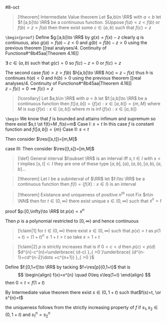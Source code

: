 #8-oct

> [!theorem] Intermediate Value theorem
> Let $a,b\in \RR$ with $a<b$ let $f:[a,b]\to \RR$ be a continuous function. SUppose 
> $f(a)<z<f(b)$ or $f(b)>z>f(a)$
> then there exist some $c\in(a,b)$ such that $f(c)=z$ 

`\begin{proof}`
Define $g:[a,b]\to \RR$ by
$g(x)=f(x)-z$
clearly $q$ is continuous, also $g(a)=f(a)-z<0$ and $g(b)=f(b)-z>0$
using the previous theorem [[real analyses/4. Continuity of Functions#^8b45aa|Theorem 4.16]] 

$\exists \ c\in(a,b)$ such that $g(c)=0$
so $f(c)-z=0$ or $f(c)=z$

The second case $f(a)>z>f(b)$
$h[a,b]\to \RR$ 
$h(x)=z-f(x)$
thus $h$ is continues $h(a)<0$ and $h(b)>0$
using the previous theorem [[real analyses/4. Continuity of Functions#^8b45aa|Theorem 4.16]]  
$z-f(c)=0\implies f(c)=z$

> [!corollary] 
> Let $a,b\in \RR$ with $a<b$ let $f:[a,b]\to \RR$ be a continuous function then
> $f\left( \left[ a,b \right] \right)=\left\{ f(x):x \in[a,b] \right\}=\left\{ m,M \right\}$ 
> where  $M$  is $\sup\{f(x):x \in[a,b]\}$
> where  $m$  is $\inf\{f(x):x \in[a,b]\}$

`\begin`
We know that  $f$  is bounded and attains infimum and supremum 
so there exist $s,t \st f(t)=M ,f(s)=m$
Case I: $s=t$ 
In this case  $f$  is constant function and $f([a,b])=\left\{ m \right\}$
Case II: $s<t$ 

Then consider $\res{[s,t]}=[m,M]$ 

case III:
Then consider $\res{[t,s]}=[m,M]$ 

>[!def] General interval
$I\subset \RR$ is an interval iff $s,t\in I$ with $s<t$ implies $[s,t]\subset I$ 
they are one of these type $[a,b],\left\{ a \right\},(a,b),[a,b),(a,b]$...

> [!theorem] 
> Let I be a subinterval of $\RR$ let $f:I\to \RR$ be a continuous function then 
> $f(I)=\left\{ f(X):x \in I \right\}$ is an interval 


> [!theorem] Existance  and uniqueness of positive $n^{th}$  root
>  Fix $n\in \NN$ then for $t\in(0,\infty)$ there exist unique $s \in(0,\infty)$ such that $s^{n}=t$ 

proof
$p:[0,\infty)\to \RR$ bt $p(x)=x^{n}$

Then   $p$  is a polynomial restricted to $[0,\infty)$ and hence continuous 

> [!claim|1] 
> for $t\in(0,\infty)$ there exist $x \in(0,\infty)$ such that $p(x)>t$ 
> as $p(1+t)=(1+t)^{n}\geq1+t>t$ so take $x=1+t$

> [!claim|2] 
>  $p$  is strictly increases that is if $0<c<d$ then $p(c)<p(d)$
>  $d^{n}-c^{n}=\underbrace{ (d-c) }_{ >0 }\underbrace{ (d^{n-1}+cd^{n-2}\dots +c^{n+1}) }_{ >0 }$

Define $f:[0,1+t]\to \RR$ by tacking $f=\res[p]{0,1+t}$ 
that is 
$$
\begin{align}
f(x)=x^{n} \quad 0\leq x\leq(1+t)
\end{align}
$$
then $0<t<f(1+t)$ 

By Intermediate value theorem there exist $s \in(0,1+t)$ such that$f(s)=t, \or s^{n}=t$

the uniqueness follows from the strictly increasing property of  $f$  if $s_{1},s_{2}\in(0,1+t)$ and $s_{1}^{n}=s_{2}^{n}$